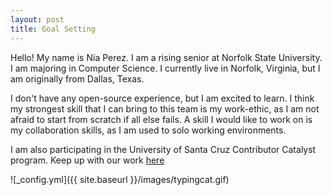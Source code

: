 ```yaml
---
layout: post
title: Goal Setting
---
```


Hello! My name is Nia Perez. I am a rising senior at Norfolk State University. I am majoring in Computer Science. I currently live in Norfolk, Virginia, but I am originally from Dallas, Texas. 

I don't have any open-source experience, but I am excited to learn. I think my strongest skill that I can bring to this team is my work-ethic, as I am not afraid to start from scratch if all else fails. A skill I would like to work on is my collaboration skills, as I am used to solo working environments. 

I am also participating in the University of Santa Cruz Contributor Catalyst program. Keep up with our work [here](https://github.com/emmet0r/contributor-catalyst)

![_config.yml]({{ site.baseurl }}/images/typingcat.gif)

